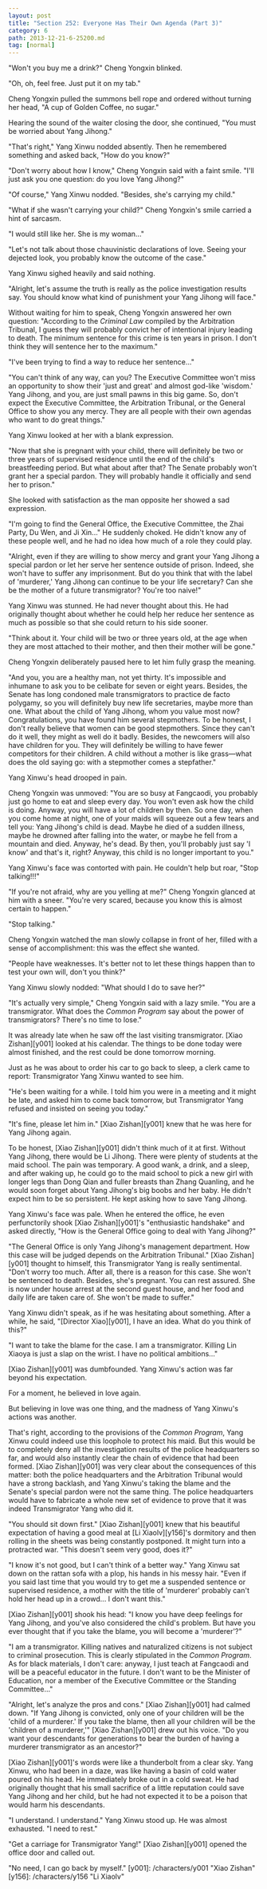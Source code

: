 ```yaml
---
layout: post
title: "Section 252: Everyone Has Their Own Agenda (Part 3)"
category: 6
path: 2013-12-21-6-25200.md
tag: [normal]
---
```


"Won't you buy me a drink?" Cheng Yongxin blinked.

"Oh, oh, feel free. Just put it on my tab."

Cheng Yongxin pulled the summons bell rope and ordered without turning her head, "A cup of Golden Coffee, no sugar."

Hearing the sound of the waiter closing the door, she continued, "You must be worried about Yang Jihong."

"That's right," Yang Xinwu nodded absently. Then he remembered something and asked back, "How do you know?"

"Don't worry about how I know," Cheng Yongxin said with a faint smile. "I'll just ask you one question: do you love Yang Jihong?"

"Of course," Yang Xinwu nodded. "Besides, she's carrying my child."

"What if she wasn't carrying your child?" Cheng Yongxin's smile carried a hint of sarcasm.

"I would still like her. She is my woman..."

"Let's not talk about those chauvinistic declarations of love. Seeing your dejected look, you probably know the outcome of the case."

Yang Xinwu sighed heavily and said nothing.

"Alright, let's assume the truth is really as the police investigation results say. You should know what kind of punishment your Yang Jihong will face."

Without waiting for him to speak, Cheng Yongxin answered her own question: "According to the *Criminal Law* compiled by the Arbitration Tribunal, I guess they will probably convict her of intentional injury leading to death. The minimum sentence for this crime is ten years in prison. I don't think they will sentence her to the maximum."

"I've been trying to find a way to reduce her sentence..."

"You can't think of any way, can you? The Executive Committee won't miss an opportunity to show their 'just and great' and almost god-like 'wisdom.' Yang Jihong, and you, are just small pawns in this big game. So, don't expect the Executive Committee, the Arbitration Tribunal, or the General Office to show you any mercy. They are all people with their own agendas who want to do great things."

Yang Xinwu looked at her with a blank expression.

"Now that she is pregnant with your child, there will definitely be two or three years of supervised residence until the end of the child's breastfeeding period. But what about after that? The Senate probably won't grant her a special pardon. They will probably handle it officially and send her to prison."

She looked with satisfaction as the man opposite her showed a sad expression.

"I'm going to find the General Office, the Executive Committee, the Zhai Party, Du Wen, and Ji Xin..." He suddenly choked. He didn't know any of these people well, and he had no idea how much of a role they could play.

"Alright, even if they are willing to show mercy and grant your Yang Jihong a special pardon or let her serve her sentence outside of prison. Indeed, she won't have to suffer any imprisonment. But do you think that with the label of 'murderer,' Yang Jihong can continue to be your life secretary? Can she be the mother of a future transmigrator? You're too naive!"

Yang Xinwu was stunned. He had never thought about this. He had originally thought about whether he could help her reduce her sentence as much as possible so that she could return to his side sooner.

"Think about it. Your child will be two or three years old, at the age when they are most attached to their mother, and then their mother will be gone."

Cheng Yongxin deliberately paused here to let him fully grasp the meaning.

"And you, you are a healthy man, not yet thirty. It's impossible and inhumane to ask you to be celibate for seven or eight years. Besides, the Senate has long condoned male transmigrators to practice de facto polygamy, so you will definitely buy new life secretaries, maybe more than one. What about the child of Yang Jihong, whom you value most now? Congratulations, you have found him several stepmothers. To be honest, I don't really believe that women can be good stepmothers. Since they can't do it well, they might as well do it badly. Besides, the newcomers will also have children for you. They will definitely be willing to have fewer competitors for their children. A child without a mother is like grass—what does the old saying go: with a stepmother comes a stepfather."

Yang Xinwu's head drooped in pain.

Cheng Yongxin was unmoved: "You are so busy at Fangcaodi, you probably just go home to eat and sleep every day. You won't even ask how the child is doing. Anyway, you will have a lot of children by then. So one day, when you come home at night, one of your maids will squeeze out a few tears and tell you: Yang Jihong's child is dead. Maybe he died of a sudden illness, maybe he drowned after falling into the water, or maybe he fell from a mountain and died. Anyway, he's dead. By then, you'll probably just say 'I know' and that's it, right? Anyway, this child is no longer important to you."

Yang Xinwu's face was contorted with pain. He couldn't help but roar, "Stop talking!!!"

"If you're not afraid, why are you yelling at me?" Cheng Yongxin glanced at him with a sneer. "You're very scared, because you know this is almost certain to happen."

"Stop talking."

Cheng Yongxin watched the man slowly collapse in front of her, filled with a sense of accomplishment: this was the effect she wanted.

"People have weaknesses. It's better not to let these things happen than to test your own will, don't you think?"

Yang Xinwu slowly nodded: "What should I do to save her?"

"It's actually very simple," Cheng Yongxin said with a lazy smile. "You are a transmigrator. What does the *Common Program* say about the power of transmigrators? There's no time to lose."

It was already late when he saw off the last visiting transmigrator. [Xiao Zishan][y001] looked at his calendar. The things to be done today were almost finished, and the rest could be done tomorrow morning.

Just as he was about to order his car to go back to sleep, a clerk came to report: Transmigrator Yang Xinwu wanted to see him.

"He's been waiting for a while. I told him you were in a meeting and it might be late, and asked him to come back tomorrow, but Transmigrator Yang refused and insisted on seeing you today."

"It's fine, please let him in." [Xiao Zishan][y001] knew that he was here for Yang Jihong again.

To be honest, [Xiao Zishan][y001] didn't think much of it at first. Without Yang Jihong, there would be Li Jihong. There were plenty of students at the maid school. The pain was temporary. A good wank, a drink, and a sleep, and after waking up, he could go to the maid school to pick a new girl with longer legs than Dong Qian and fuller breasts than Zhang Quanling, and he would soon forget about Yang Jihong's big boobs and her baby. He didn't expect him to be so persistent. He kept asking how to save Yang Jihong.

Yang Xinwu's face was pale. When he entered the office, he even perfunctorily shook [Xiao Zishan][y001]'s "enthusiastic handshake" and asked directly, "How is the General Office going to deal with Yang Jihong?"

"The General Office is only Yang Jihong's management department. How this case will be judged depends on the Arbitration Tribunal." [Xiao Zishan][y001] thought to himself, this Transmigrator Yang is really sentimental. "Don't worry too much. After all, there is a reason for this case. She won't be sentenced to death. Besides, she's pregnant. You can rest assured. She is now under house arrest at the second guest house, and her food and daily life are taken care of. She won't be made to suffer."

Yang Xinwu didn't speak, as if he was hesitating about something. After a while, he said, "[Director Xiao][y001], I have an idea. What do you think of this?"

"I want to take the blame for the case. I am a transmigrator. Killing Lin Xiaoya is just a slap on the wrist. I have no political ambitions..."

[Xiao Zishan][y001] was dumbfounded. Yang Xinwu's action was far beyond his expectation.

For a moment, he believed in love again.

But believing in love was one thing, and the madness of Yang Xinwu's actions was another.

That's right, according to the provisions of the *Common Program*, Yang Xinwu could indeed use this loophole to protect his maid. But this would be to completely deny all the investigation results of the police headquarters so far, and would also instantly clear the chain of evidence that had been formed. [Xiao Zishan][y001] was very clear about the consequences of this matter: both the police headquarters and the Arbitration Tribunal would have a strong backlash, and Yang Xinwu's taking the blame and the Senate's special pardon were not the same thing. The police headquarters would have to fabricate a whole new set of evidence to prove that it was indeed Transmigrator Yang who did it.

"You should sit down first." [Xiao Zishan][y001] knew that his beautiful expectation of having a good meal at [Li Xiaolv][y156]'s dormitory and then rolling in the sheets was being constantly postponed. It might turn into a protracted war. "This doesn't seem very good, does it?"

"I know it's not good, but I can't think of a better way." Yang Xinwu sat down on the rattan sofa with a plop, his hands in his messy hair. "Even if you said last time that you would try to get me a suspended sentence or supervised residence, a mother with the title of 'murderer' probably can't hold her head up in a crowd... I don't want this."

[Xiao Zishan][y001] shook his head: "I know you have deep feelings for Yang Jihong, and you've also considered the child's problem. But have you ever thought that if you take the blame, you will become a 'murderer'?"

"I am a transmigrator. Killing natives and naturalized citizens is not subject to criminal prosecution. This is clearly stipulated in the *Common Program*. As for black materials, I don't care: anyway, I just teach at Fangcaodi and will be a peaceful educator in the future. I don't want to be the Minister of Education, nor a member of the Executive Committee or the Standing Committee..."

"Alright, let's analyze the pros and cons." [Xiao Zishan][y001] had calmed down. "If Yang Jihong is convicted, only one of your children will be the 'child of a murderer.' If you take the blame, then all your children will be the 'children of a murderer,'" [Xiao Zishan][y001] drew out his voice. "Do you want your descendants for generations to bear the burden of having a murderer transmigrator as an ancestor?"

[Xiao Zishan][y001]'s words were like a thunderbolt from a clear sky. Yang Xinwu, who had been in a daze, was like having a basin of cold water poured on his head. He immediately broke out in a cold sweat. He had originally thought that his small sacrifice of a little reputation could save Yang Jihong and her child, but he had not expected it to be a poison that would harm his descendants.

"I understand. I understand." Yang Xinwu stood up. He was almost exhausted. "I need to rest."

"Get a carriage for Transmigrator Yang!" [Xiao Zishan][y001] opened the office door and called out.

"No need, I can go back by myself."
[y001]: /characters/y001 "Xiao Zishan"
[y156]: /characters/y156 "Li Xiaolv"